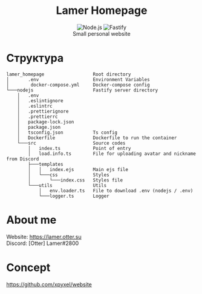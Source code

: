<div align='center'>
  <h1>Lamer Homepage</h1>
  <img src="https://img.shields.io/badge/-Node-2C2F33?style=flat&logo=node.js" alt="Node.js">
  <img src="https://img.shields.io/badge/-Fastify-2C2F33?style=flat&logo=fastify" alt="Fastify"><br>
  Small personal website
</div>

# Структура
```
lamer_homepage                  Root directory
│       .env                    Environment Variables
│        docker-compose.yml     Docker-compose config
└───nodejs                      Fastify server directory
    │   .env
    │   .eslintignore
    │   .eslintrc
    │   .prettierignore
    │   .prettierrc
    │   package-lock.json
    │   package.json
    │   tsconfig.json           Ts config
    │   Dockerfile              Dockerfile to run the container
    └───src                     Source codes
        │   index.ts            Point of entry
        │   load.info.ts        File for uploading avatar and nickname from Discord
        ├───templates
        │   │   index.ejs       Main ejs file
        │   └───css             Styles
        │       └───index.css   Styles file
        └───utils               Utils
            │   env.loader.ts   File to download .env (nodejs / .env)
            └───logger.ts       Logger
```

# About me
Website: https://lamer.otter.su <br>
Discord: [Otter] Lamer#2800

# Concept
https://github.com/xpyxel/website
